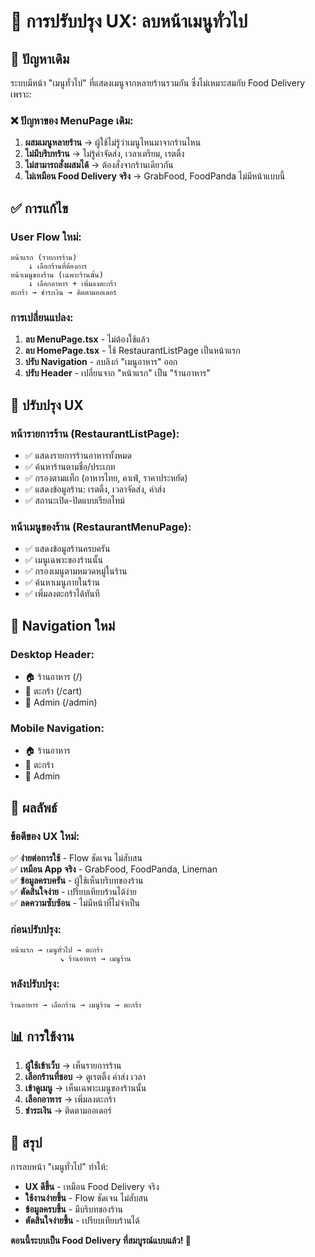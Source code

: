 # 🎯 การปรับปรุง UX: ลบหน้าเมนูทั่วไป

## 🤔 **ปัญหาเดิม**
ระบบมีหน้า "เมนูทั่วไป" ที่แสดงเมนูจากหลายร้านรวมกัน ซึ่งไม่เหมาะสมกับ Food Delivery เพราะ:

### ❌ **ปัญหาของ MenuPage เดิม:**
1. **ผสมเมนูหลายร้าน** → ผู้ใช้ไม่รู้ว่าเมนูไหนมาจากร้านไหน
2. **ไม่มีบริบทร้าน** → ไม่รู้ค่าจัดส่ง, เวลาเตรียม, เรตติ้ง
3. **ไม่สามารถสั่งผสมได้** → ต้องสั่งจากร้านเดียวกัน
4. **ไม่เหมือน Food Delivery จริง** → GrabFood, FoodPanda ไม่มีหน้าแบบนี้

## ✅ **การแก้ไข**

### **User Flow ใหม่:**
```
หน้าแรก (รายการร้าน)
    ↓ เลือกร้านที่ต้องการ
หน้าเมนูของร้าน (เฉพาะร้านนั้น)
    ↓ เลือกอาหาร + เพิ่มลงตะกร้า
ตะกร้า → ชำระเงิน → ติดตามออเดอร์
```

### **การเปลี่ยนแปลง:**
1. **ลบ MenuPage.tsx** - ไม่ต้องใช้แล้ว
2. **ลบ HomePage.tsx** - ใช้ RestaurantListPage เป็นหน้าแรก
3. **ปรับ Navigation** - ลบลิงก์ "เมนูอาหาร" ออก
4. **ปรับ Header** - เปลี่ยนจาก "หน้าแรก" เป็น "ร้านอาหาร"

## 🎨 **ปรับปรุง UX**

### **หน้ารายการร้าน (RestaurantListPage):**
- ✅ แสดงรายการร้านอาหารทั้งหมด
- ✅ ค้นหาร้านตามชื่อ/ประเภท
- ✅ กรองตามแท็ก (อาหารไทย, คาเฟ่, ราคาประหยัด)
- ✅ แสดงข้อมูลร้าน: เรตติ้ง, เวลาจัดส่ง, ค่าส่ง
- ✅ สถานะเปิด-ปิดแบบเรียลไทม์

### **หน้าเมนูของร้าน (RestaurantMenuPage):**
- ✅ แสดงข้อมูลร้านครบครัน
- ✅ เมนูเฉพาะของร้านนั้น
- ✅ กรองเมนูตามหมวดหมู่ในร้าน
- ✅ ค้นหาเมนูภายในร้าน
- ✅ เพิ่มลงตะกร้าได้ทันที

## 📱 **Navigation ใหม่**

### **Desktop Header:**
- 🏠 ร้านอาหาร (/)
- 🛒 ตะกร้า (/cart)
- 👤 Admin (/admin)

### **Mobile Navigation:**
- 🏠 ร้านอาหาร
- 🛒 ตะกร้า
- 👤 Admin

## 🚀 **ผลลัพธ์**

### **ข้อดีของ UX ใหม่:**
✅ **ง่ายต่อการใช้** - Flow ชัดเจน ไม่สับสน  
✅ **เหมือน App จริง** - GrabFood, FoodPanda, Lineman  
✅ **ข้อมูลครบครัน** - ผู้ใช้เห็นบริบทของร้าน  
✅ **ตัดสินใจง่าย** - เปรียบเทียบร้านได้ง่าย  
✅ **ลดความซับซ้อน** - ไม่มีหน้าที่ไม่จำเป็น  

### **ก่อนปรับปรุง:**
```
หน้าแรก → เมนูทั่วไป → ตะกร้า
           ↘ ร้านอาหาร → เมนูร้าน
```

### **หลังปรับปรุง:**
```
ร้านอาหาร → เลือกร้าน → เมนูร้าน → ตะกร้า
```

## 📊 **การใช้งาน**

1. **ผู้ใช้เข้าเว็บ** → เห็นรายการร้าน
2. **เลือกร้านที่ชอบ** → ดูเรตติ้ง ค่าส่ง เวลา
3. **เข้าดูเมนู** → เห็นเฉพาะเมนูของร้านนั้น
4. **เลือกอาหาร** → เพิ่มลงตะกร้า
5. **ชำระเงิน** → ติดตามออเดอร์

## 🎯 **สรุป**

การลบหน้า "เมนูทั่วไป" ทำให้:
- **UX ดีขึ้น** - เหมือน Food Delivery จริง
- **ใช้งานง่ายขึ้น** - Flow ชัดเจน ไม่สับสน  
- **ข้อมูลครบขึ้น** - มีบริบทของร้าน
- **ตัดสินใจง่ายขึ้น** - เปรียบเทียบร้านได้

**ตอนนี้ระบบเป็น Food Delivery ที่สมบูรณ์แบบแล้ว! 🎉**

